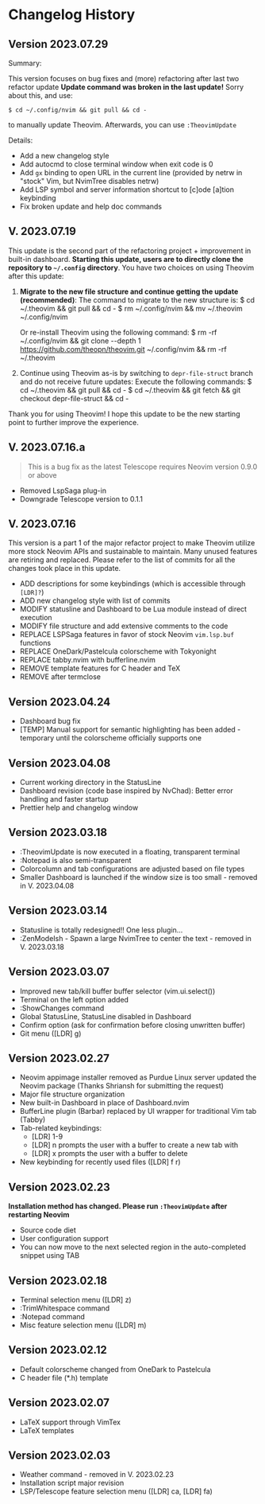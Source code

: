 # Changelog History

## Version 2023.07.29

Summary:

This version focuses on bug fixes and (more) refactoring after last two refactor update
**Update command was broken in the last update!** Sorry about this, and use:

`$ cd ~/.config/nvim && git pull && cd -`

to manually update Theovim. Afterwards, you can use `:TheovimUpdate`

Details:

- Add a new changelog style
- Add autocmd to close terminal window when exit code is 0
- Add `gx` binding to open URL in the current line (provided by netrw in "stock" Vim, but NvimTree disables netrw)
- Add LSP symbol and server information shortcut to [c]ode [a]tion keybinding
- Fix broken update and help doc commands

## V. 2023.07.19

This update is the second part of the refactoring project + improvement in built-in dashboard.
**Starting this update, users are to directly clone the repository to `~/.config` directory**.
You have two choices on using Theovim after this update:

1. **Migrate to the new file structure and continue getting the update (recommended)**:
    The command to migrate to the new structure is:
    $ cd ~/.theovim && git pull && cd -
    $ rm ~/.config/nvim && mv ~/.theovim ~/.config/nvim

    Or re-install Theovim using the following command:
    $ rm -rf ~/.config/nvim && git clone --depth 1 https://github.com/theopn/theovim.git ~/.config/nvim && rm -rf ~/.theovim

2. Continue using Theovim as-is by switching to `depr-file-struct` branch and do not receive future updates:
    Execute the following commands:
    $ cd ~/.theovim && git pull && cd -
    $ cd ~/.theovim && git fetch && git checkout depr-file-struct && cd -

Thank you for using Theovim! I hope this update to be the new starting point to further improve the experience.

## V. 2023.07.16.a

> This is a bug fix as the latest Telescope requires Neovim version 0.9.0 or above

- Removed LspSaga plug-in
- Downgrade Telescope version to 0.1.1

## V. 2023.07.16

This version is a part 1 of the major refactor project to make Theovim utilize more stock Neovim APIs and sustainable to maintain.
Many unused features are retiring and replaced.
Please refer to the list of commits for all the changes took place in this update.

- ADD descriptions for some keybindings (which is accessible through `[LDR]?`)
- ADD new changelog style with list of commits
- MODIFY statusline and Dashboard to be Lua module instead of direct execution
- MODIFY file structure and add extensive comments to the code
- REPLACE LSPSaga features in favor of stock Neovim `vim.lsp.buf` functions
- REPLACE OneDark/Pastelcula colorscheme with Tokyonight
- REPLACE tabby.nvim with bufferline.nvim
- REMOVE template features for C header and TeX
- REMOVE <CR> after termclose

## Version 2023.04.24

- Dashboard bug fix
- [TEMP] Manual support for semantic highlighting has been added - temporary until the colorscheme officially supports one

## Version 2023.04.08

- Current working directory in the StatusLine
- Dashboard revision (code base inspired by NvChad): Better error handling and faster startup
- Prettier help and changelog window

## Version 2023.03.18

- :TheovimUpdate is now executed in a floating, transparent terminal
- :Notepad is also semi-transparent
- Colorcolumn and tab configurations are adjusted based on file types
- Smaller Dashboard is launched if the window size is too small - removed in V. 2023.04.08

## Version 2023.03.14

- Statusline is totally redesigned!! One less plugin...
- :ZenModeIsh - Spawn a large NvimTree to center the text - removed in V. 2023.03.18

## Version 2023.03.07

- Improved new tab/kill buffer buffer selector (vim.ui.select())
- Terminal on the left option added
- :ShowChanges command
- Global StatusLine, StatusLine disabled in Dashboard
- Confirm option (ask for confirmation before closing unwritten buffer)
- Git menu ([LDR] g)

## Version 2023.02.27

- Neovim appimage installer removed as Purdue Linux server updated the Neovim package (Thanks Shriansh for submitting the request)
- Major file structure organization
- New built-in Dashboard in place of Dashboard.nvim
- BufferLine plugin (Barbar) replaced by UI wrapper for traditional Vim tab (Tabby)
- Tab-related keybindings:
  - [LDR] 1-9
  - [LDR] n prompts the user with a buffer to create a new tab with
  - [LDR] x prompts the user with a buffer to delete
- New keybinding for recently used files ([LDR] f r)

## Version 2023.02.23

**Installation method has changed. Please run `:TheovimUpdate` after restarting Neovim**

- Source code diet
- User configuration support
- You can now move to the next selected region in the auto-completed snippet using TAB

## Version 2023.02.18

- Terminal selection menu ([LDR] z)
- :TrimWhitespace command
- :Notepad command
- Misc feature selection menu ([LDR] m)

## Version 2023.02.12

- Default colorscheme changed from OneDark to Pastelcula
- C header file (*.h) template

## Version 2023.02.07

- LaTeX support through VimTex
- LaTeX templates

## Version 2023.02.03

- Weather command - removed in V. 2023.02.23
- Installation script major revision
- LSP/Telescope feature selection menu ([LDR] ca, [LDR] fa)


